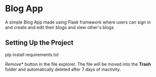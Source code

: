 # Blog App
A simple Blog App made using Flask framework where users can sign in and create and edit their blogs and view other's blogs


## Setting Up the Project

pip install requirements.txt

*Remove** button in the file explorer. The file will be moved into the **Trash** folder and automatically deleted after 7 days of inactivity.


